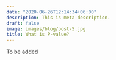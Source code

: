 ```yaml
---
date: "2020-06-26T12:14:34+06:00"
description: This is meta description.
draft: false
image: images/blog/post-5.jpg
title: What is P-value?
---
```


To be added

